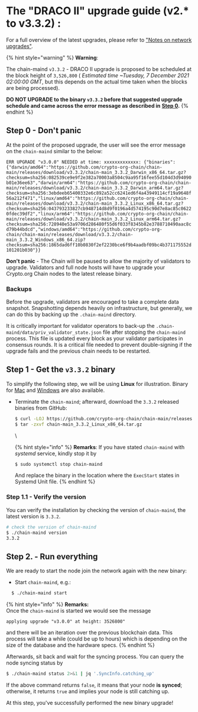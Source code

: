 # The "DRACO II" upgrade guide (v2.\* to v3.3.2) :

For a full overview of the latest upgrades, please refer to ["Notes on network upgrades"](https://crypto.org/docs/getting-started/mainnet.html#step-0-notes-on-network-upgrades).

{% hint style="warning" %}
**Warning**:

The chain-maind `v3.3.2` - DRACO II upgrade is proposed to be scheduled at the block height of `3,526,800` ( _Estimated time \~Tuesday, 7 December 2021 02:00:00 GMT_, but this depends on the actual time taken when the blocks are being processed).

**DO NOT UPGRADE to the binary `v3.3.2` before that suggested upgrade schedule and came across the error message as described in** [**Step 0**](upgrade\_guide\_draco\_2.md#step-0-don-t-panic)**.**&#x20;
{% endhint %}



## Step 0 - Don't panic

At the point of the proposed upgrade, the user will see the error message on the `chain-maind` similar to the below:

`ERR UPGRADE "v3.0.0" NEEDED at time: xxxxxxxxxxxxx: {"binaries":{"darwin/amd64":"https://github.com/crypto-org-chain/chain-main/releases/download/v3.3.2/chain-main_3.3.2_Darwin_x86_64.tar.gz?checksum=sha256:082539ce9e9f2e382a70003a8504c9aa95f16fee55d104d3d94090b01e36ee63","darwin/arm64":"https://github.com/crypto-org-chain/chain-main/releases/download/v3.3.2/chain-main_3.3.2_Darwin_arm64.tar.gz?checksum=sha256:3ebdeeb65400332e6c892a52cc6241ed6f4a43949114cf19a9648f56a212f471","linux/amd64":"https://github.com/crypto-org-chain/chain-main/releases/download/v3.3.2/chain-main_3.3.2_Linux_x86_64.tar.gz?checksum=sha256:043793233827cb948714d8d9f0196a4d574195c90d7e8ac85c06220fdec39df2","linux/arm64":"https://github.com/crypto-org-chain/chain-main/releases/download/v3.3.2/chain-main_3.3.2_Linux_arm64.tar.gz?checksum=sha256:728940e53a9706d286480f55d6f033f8345b82e3788710490aac8cd79b44bdcd","windows/amd64":"https://github.com/crypto-org-chain/chain-main/releases/download/v3.3.2/chain-main_3.3.2_Windows_x86_64.zip?checksum=sha256:1865dad6ff10b0830f2ef2230bce6f9b4aadbf09bc4b371175552d101201b030"}}`

**Don't panic** - The Chain will be paused to allow the majority of validators to upgrade. Validators and full node hosts will have to upgrade your Crypto.org Chain nodes to the latest release binary.

### Backups

Before the upgrade, validators are encouraged to take a complete data snapshot. Snapshotting depends heavily on infrastructure, but generally, we can do this by backing up the `.chain-maind` directory.

It is critically important for validator operators to back-up the `.chain-maind/data/priv_validator_state.json` file after stopping the `chain-maind` process. This file is updated every block as your validator participates in consensus rounds. It is a critical file needed to prevent double-signing if the upgrade fails and the previous chain needs to be restarted.

## Step 1 - Get the `v3.3.2` binary

To simplify the following step, we will be using **Linux** for illustration. Binary for [Mac](https://github.com/crypto-org-chain/chain-main/releases/download/v3.3.2/chain-main\_3.3.2\_Darwin\_x86\_64.tar.gz) and [Windows](https://github.com/crypto-org-chain/chain-main/releases/download/v3.3.2/chain-main\_3.3.2\_Windows\_x86\_64.zip) are also available.

*   Terminate the `chain-maind`; afterward, download the `3.3.2` released binaries from GitHub:

    ```bash
    $ curl -LOJ https://github.com/crypto-org-chain/chain-main/releases/download/v3.3.2/chain-main_3.3.2_Linux_x86_64.tar.gz
    $ tar -zxvf chain-main_3.3.2_Linux_x86_64.tar.gz
    ```

    \


    {% hint style="info" %}
    **Remarks**: If you have stated `chain-maind` with _systemd_ service, kindly stop it by

    ```bash
    $ sudo systemctl stop chain-maind
    ```

    And replace the binary in the location where the `ExecStart` states in Systemd Unit file.
    {% endhint %}

### Step 1.1 - Verify the version

You can verify the installation by checking the version of `chain-maind`, the latest version is `3.3.2`.

```bash
# check the version of chain-maind
$ ./chain-maind version
3.3.2
```

## Step 2. - Run everything

We are ready to start the node join the network again with the new binary:

* Start `chain-maind`, e.g.:

```bash
  $ ./chain-maind start
```

{% hint style="info" %}
**Remarks:**\
Once the `chain-maind` is started we would see the message

```
applying upgrade "v3.0.0" at height: 3526800"
```

and there will be an iteration over the previous blockchain data. This process will take a while (could be up to hours) which is depending on the size of the database and the hardware specs.&#x20;
{% endhint %}

Afterwards, sit back and wait for the syncing process. You can query the node syncing status by

```bash
$ ./chain-maind status 2>&1 | jq '.SyncInfo.catching_up'
```

If the above command returns `false`, it means that your node **is synced**; otherwise, it returns `true` and implies your node is still catching up.

At this step, you've successfully performed the new binary upgrade!
